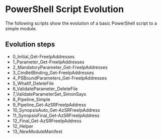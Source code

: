 # PowerShell Script Evolution

The following scripts show the evolution of a basic PowerShell script to a simple module.

## Evolution steps

* 0_Initial_Get-FreeIpAddresses
* 1_Parameter_Get-FreeIpAddresses
* 2_MandatoryParameter_Get-FreeIpAddresses
* 3_CmdletBinding_Get-FreeIpAddresses
* 4_PSBoundParameters_Get-FreeIpAddresses
* 5_WhatIf_DeleteFile
* 6_ValidateParameter_DeleteFile
* 7_ValidateParameterSet_SimonSays
* 8_Pipeline_Simple
* 9_Pipeline_Get-AzSRFreeIpAddress
* 10_SynopsisAuto_Get-AzSRFreeIpAddress
* 11_SynopsisFinal_Get-AzSRFreeIpAddress
* 12_Final_Get-AzSRFreeIpAddress
* 12_Helper
* 13_NewModuleManifest

